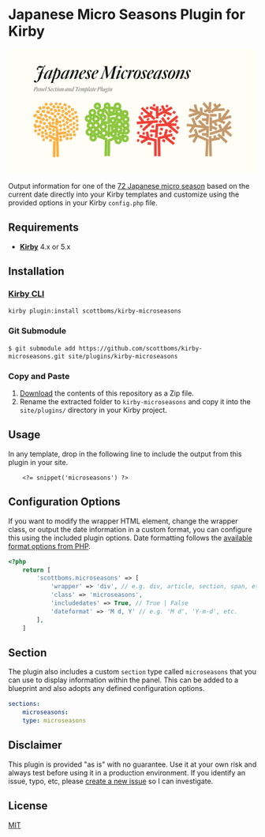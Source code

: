 # Japanese Micro Seasons Plugin for Kirby

![Plugin Preview](src/assets/microseasons-plugin.jpg)

Output information for one of the [72 Japanese micro season](https://www.nippon.com/en/features/h00124/) based on the current date directly into your Kirby templates and customize using the provided options in your Kirby `config.php` file.

## Requirements

- [**Kirby**](https://getkirby.com/) 4.x or 5.x

## Installation

### [Kirby CLI](https://github.com/getkirby/cli)

```
kirby plugin:install scottboms/kirby-microseasons
```

### Git Submodule

```
$ git submodule add https://github.com/scottboms/kirby-microseasons.git site/plugins/kirby-microseasons
```

### Copy and Paste

1. [Download](https://github.com/scottboms/kirby-microseasons/archive/master.zip) the contents of this repository as a Zip file.
2. Rename the extracted folder to `kirby-microseasons` and copy it into the `site/plugins/` directory in your Kirby project.

## Usage

In any template, drop in the following line to include the output from this plugin in your site.

```
	<?= snippet('microseasons') ?>
```

## Configuration Options

If you want to modify the wrapper HTML element, change the wrapper class, or output the date information in a custom format, you can configure this using the included plugin options. Date formatting follows the [available format options from PHP](https://www.php.net/manual/en/function.date.php).

```php
<?php
	return [
		'scottboms.microseasons' => [
			'wrapper' => 'div', // e.g. div, article, section, span, etc.
			'class' => 'microseasons', 
			'includedates' => True, // True | False
			'dateformat' => 'M d, Y' // e.g. 'M d', 'Y-m-d', etc.
		],
	]
```

## Section

The plugin also includes a custom `section` type called `microseasons` that you can use to display information within the panel. This can be added to a blueprint and also adopts any defined configuration options.

```yml
sections:
	microseasons:
 	type: microseasons
```

## Disclaimer

This plugin is provided "as is" with no guarantee. Use it at your own risk and always test before using it in a production environment. If you identify an issue, typo, etc, please [create a new issue](https://github.com/scottboms/kirby-microseasons/issues/new) so I can investigate.

## License

[MIT](https://opensource.org/licenses/MIT)
